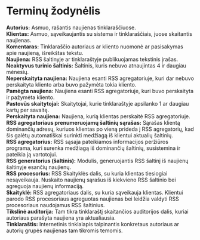 # Terminų žodynėlis

**Autorius:** Asmuo, rašantis naujienas tinklaraščiuose.  
**Klientas:** Asmuo, sąveikaujantis su sistema ir tinklaraščiais, juose skaitantis naujienas.  
**Komentaras:** Tinklaraščio autoriaus ar kliento nuomonė ar pasisakymas apie naujieną, išreikštas tekstu.  
**Naujiena:** RSS šaltinyje ar tinklaraštyje publikuojamas tekstinis įrašas.  
**Neaktyvus turinio šaltinis:** Šaltinis, kuris nebuvo atnaujintas 4 ir daugiau mėnesių.  
**Neperskaityta naujiena:** Naujiena esanti RSS agregatoriuje, kuri dar nebuvo perskaityta kliento arba buvo pažymėta tokia kliento.   
**Pamėgta naujiena:** Naujiena esanti RSS agregatoriuje, kuri buvo perskaityta ir pažymėta kliento.  
**Pastovūs skaitytojai:** Skaitytojai, kurie tinklaraštyje apsilanko 1 ar daugiau kartų per savaitę.  
**Perskaityta naujiena:** Naujiena, kurią klientas perskaitė RSS agregatoriuje.  
**RSS agregatoriaus prenumeruojamų šaltinių sąrašas:** Sąrašas klientą dominančių adresų, kuriuos klientas po vieną prideda į RSS agregatorių, kad šis galėtų automatiškai surinkti medžiagą iš klientui aktualių šaltinių.  
**RSS agregatorius:** RSS sąsaja pateikiamos informacijos peržiūros programa, kuri surenka medžiagą iš dominančių šaltinių, susistemina ir pateikia ją vartotojui.  
**RSS generatorius (šaltinis):** Modulis, generuojantis RSS šaltinį iš naujienų šaltinyje esančių naujienų.  
**RSS procesorius:** RSS Skaityklės dalis, su kuria klientas tiesiogiai nesąveikauja. Nuskaito naujienų sąrašus iš kiekvieno RSS šaltinio bei agreguoja naujienų informaciją.  
**Skaityklė:** RSS agregatoriaus dalis, su kuria sąveikauja klientas. Klientui parodo RSS procesoriaus agreguotas naujienas bei leidžia valdyti RSS procesoriaus naudojamus RSS šaltinius.  
**Tikslinė auditorija:** Tam tikra tinklaraštį skaitančios auditorijos dalis, kuriai autoriaus parašyta naujiena yra aktualiausia.  
**Tinklaraštis:** Internetinis tinklalapis talpinantis konkretaus autoriaus ar autorių grupės naujienas tam tikromis temomis.  
